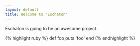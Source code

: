```yaml
---
layout: default
title: Welcome to 'Eschaton'
---
```


Eschaton is going to be an awesome project.

{% highlight ruby %}
def foo
  puts 'foo'
end
{% endhighlight %}
